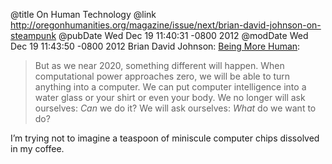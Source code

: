 @title On Human Technology
@link http://oregonhumanities.org/magazine/issue/next/brian-david-johnson-on-steampunk
@pubDate Wed Dec 19 11:40:31 -0800 2012
@modDate Wed Dec 19 11:43:50 -0800 2012
Brian David Johnson: <a href="http://oregonhumanities.org/magazine/issue/next/brian-david-johnson-on-steampunk">Being More Human</a>:

>But as we near 2020, something different will happen. When computational power approaches zero, we will be able to turn anything into a computer. We can put computer intelligence into a water glass or your shirt or even your body. We no longer will ask ourselves: <em>Can</em> we do it? We will ask ourselves: <em>What</em> do we want to do?

I’m trying not to imagine a teaspoon of miniscule computer chips dissolved in my coffee.
